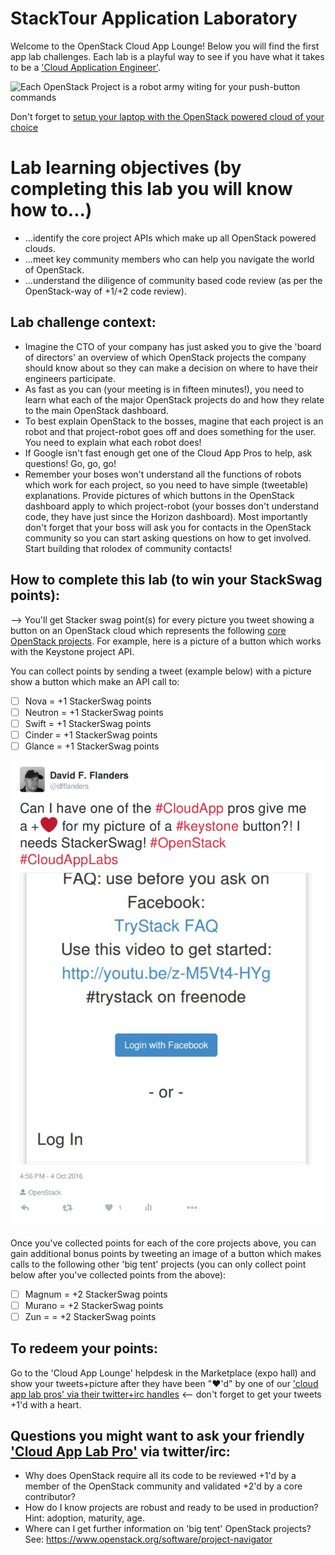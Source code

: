 # StackTour Application Laboratory

Welcome to the OpenStack Cloud App Lounge!  Below you will find the first app lab challenges.  Each lab is a playful way to see if you have what it takes to be a ['Cloud Application Engineer'](/cloud-application-engineer.md). 

![Each OpenStack Project is a robot army witing for your push-button commands](http://image.slidesharecdn.com/openstack4thbirthdaydeck-140718151122-phpapp02/95/openstack-4th-birthday-1-638.jpg?cb=1405696337)

Don't forget to [setup your laptop with the OpenStack powered cloud of your choice](/prereq) 

# Lab learning objectives (by completing this lab you will know how to...)
 - ...identify the core project APIs which make up all OpenStack powered clouds.
 - ...meet key community members who can help you navigate the world of OpenStack.
 - ...understand the diligence of community based code review (as per the OpenStack-way of +1/+2 code review).

## Lab challenge context:
  - Imagine the CTO of your company has just asked you to give the 'board of directors' an overview of which OpenStack projects the company should know about so they can make a decision on where to have their engineers participate.
  - As fast as you can (your meeting is in fifteen minutes!), you need to learn what each of the major OpenStack projects do and how they relate to the main OpenStack dashboard.  
  - To best explain OpenStack to the bosses, magine that each project is an robot and that project-robot goes off and does something for the user.  You need to explain what each robot does!
  - If Google isn't fast enough get one of the Cloud App Pros to help, ask questions!  Go, go, go!
  - Remember your boses won't understand all the functions of robots which work for each project, so you need to have simple (tweetable) explanations.
  Provide pictures of which buttons in the OpenStack dashboard apply to which project-robot (your bosses don't understand code, they have just since the Horizon dashboard).  Most importantly don't forget that your boss will ask you for contacts in the OpenStack community so you can start asking questions on how to get involved.  Start building that rolodex of community contacts!

 ## How to complete this lab (to win your StackSwag points):
--> You'll get Stacker swag point(s) for every picture you tweet showing a button on an OpenStack cloud which represents the following [core OpenStack projects](https://www.openstack.org/software/project-navigator/).  For example, here is a picture of a button which works with the Keystone project API.

You can collect points by sending a tweet (example below) with a picture show a button which make an API call to:
  - [ ] Nova = +1 StackerSwag points
  - [ ] Neutron = +1 StackerSwag points
  - [ ] Swift = +1 StackerSwag points
  - [ ] Cinder = +1 StackerSwag points
  - [ ] Glance = +1 StackerSwag points

![Image of OpenStack login screen via default horizon dashboard, which makes calls to the keystone API for authentication of users](/Selection_063.png "Default login screen which makes 'calls to the keystone project API to login users")
  
Once you've collected points for each of the core projects above, you can gain additional bonus points by tweeting an image of a button which makes calls to the following other 'big tent' projects (you can only collect point below after you've collected points from the above):

 - [ ] Magnum = +2 StackerSwag points
 - [ ] Murano = +2 StackerSwag points
 - [ ] Zun = = +2 StackerSwag points
 
## To redeem your points: 
Go to the 'Cloud App Lounge' helpdesk in the Marketplace (expo hall) and show your tweets+picture after they have been "❤'d" by one of our ['cloud app lab pros' via their twitter+irc handles](/cloud-app-lab-pros) <-- don't forget to get your tweets +1'd with a heart.

## Questions you might want to ask your friendly ['Cloud App Lab Pro'](https://docs.google.com/presentation/d/1RBtAOjxmUh97fXrJlowvqVNmq2-8FxvBIHx2Dts1Jh8/pub?start=true&loop=true&delayms=1000) via twitter/irc:
 - Why does OpenStack require all its code to be reviewed +1'd by a member of the OpenStack community and validated +2'd by a core contributor?
 - How do I know projects are robust and ready to be used in production?  Hint: adoption, maturity, age.
 - Where can I get further information on 'big tent' OpenStack projects? See: https://www.openstack.org/software/project-navigator
